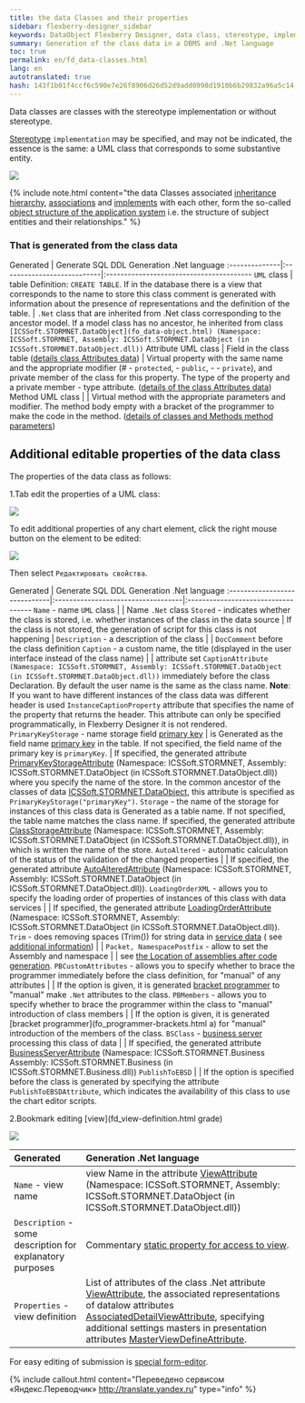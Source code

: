 ```yaml
--- 
title: the data Classes and their properties 
sidebar: flexberry-designer_sidebar 
keywords: DataObject Flexberry Designer, data class, stereotype, implementation, performance 
summary: Generation of the class data in a DBMS and .Net language 
toc: true 
permalink: en/fd_data-classes.html 
lang: en 
autotranslated: true 
hash: 143f1b01f4ccf6c590e7e26f8906d26d52d9add0998d1910b6b29832a96a5c14 
--- 
```


Data classes are classes with the stereotype implementation or without stereotype. 

[Stereotype](fd_key-concepts.html) `implementation` may be specified, and may not be indicated, the essence is the same: a UML class that corresponds to some substantive entity. 

![](/images/pages/products/flexberry-designer/class-diagram/implementation.png) 

{% include note.html content="the data Classes associated [inheritance hierarchy](fd_inheritance.html), [associations](fd_master-association.html) and [implements](fo_detail-associations-properties.html) with each other, form the so-called [object structure of the application system](fd_key-concepts.html) i.e. the structure of subject entities and their relationships." %} 


### That is generated from the class data 

Generated | Generate SQL DDL Generation .Net language 
:--------------|:---------------------------|:---------------------------------------- 
`UML` class | table Definition: `CREATE TABLE`. If in the database there is a view that corresponds to the name to store this class comment is generated with information about the presence of representations and the definition of the table. | `.Net` class that are inherited from .Net class corresponding to the ancestor model. If a model class has no ancestor, he inherited from class `[ICSSoft.STORMNET.DataObject](fo_data-object.html) (Namespace: ICSSoft.STORMNET, Assembly: ICSSoft.STORMNET.DataObject (in ICSSoft.STORMNET.DataObject.dll))` 
Attribute UML class | Field in the class table ([details class Attributes data](fo_attributes-class-data.html)) | Virtual property with the same name and the appropriate modifier (# - `protected`, - `public`, - - `private`), and private member of the class for this property. The type of the property and a private member - type attribute. ([details of the class Attributes data](fo_attributes-class-data.html)) 
Method UML class | | Virtual method with the appropriate parameters and modifier. The method body empty with a bracket of the programmer to make the code in the method. ([details of classes and Methods method parameters](fd_methods-parameters.html)) 


## Additional editable properties of the data class 

The properties of the data class as follows: 

1.Tab edit the properties of a UML class: 

![](/images/pages/products/flexberry-designer/class-diagram/implprop1.png) 

To edit additional properties of any chart element, click the right mouse button on the element to be edited: 

![](/images/pages/products/flexberry-designer/class-diagram/additionalprops.jpg) 

Then select `Редактировать свойства`. 

Generated | Generate SQL DDL Generation .Net language 
:-----------------------------|:-----------------------------------|:----------------------------------- 
`Name` - name `UML` class | | Name `.Net` class 
`Stored` - indicates whether the class is stored, i.e. whether instances of the class in the data source | If the class is not stored, the generation of script for this class is not happening | 
`Description` - a description of the class | | `DocComment` before the class definition 
`Caption` - a custom name, the title (displayed in the user interface instead of the class name) | | attribute set `CaptionAttribute (Namespace: ICSSoft.STORMNET, Assembly: ICSSoft.STORMNET.DataObject (in ICSSoft.STORMNET.DataObject.dll))` immediately before the class Declaration. By default the user name is the same as the class name. __Note__: If you want to have different instances of the class data was different header is used `InstanceCaptionProperty` attribute that specifies the name of the property that returns the header. This attribute can only be specified programmatically, in Flexberry Designer it is not rendered. 
`PrimaryKeyStorage` - name storage field [primary key](fo_primary-keys-objects.html) | is Generated as the field name [primary key](fo_primary-keys-objects.html) in the table. If not specified, the field name of the primary key is `primaryKey`. | If specified, the generated attribute [PrimaryKeyStorageAttribute](fo_storing-data-objects.html) (Namespace: ICSSoft.STORMNET, Assembly: ICSSoft.STORMNET.DataObject (in ICSSoft.STORMNET.DataObject.dll)) where you specify the name of the store. In the common ancestor of the classes of data [ICSSoft.STORMNET.DataObject](fo_data-object.html), this attribute is specified as `PrimaryKeyStorage("primaryKey")`. 
`Storage` - the name of the storage for instances of this class data is Generated as a table name. If not specified, the table name matches the class name. If specified, the generated attribute [ClassStorageAttribute](fo_storing-data-objects.html) (Namespace: ICSSoft.STORMNET, Assembly: ICSSoft.STORMNET.DataObject (in ICSSoft.STORMNET.DataObject.dll)), in which is written the name of the store. 
`AutoAltered` - automatic calculation of the status of the validation of the changed properties | | If specified, the generated attribute [AutoAlteredAttribute](fo_object-status.html) (Namespace: ICSSoft.STORMNET, Assembly: ICSSoft.STORMNET.DataObject (in ICSSoft.STORMNET.DataObject.dll)).
`LoadingOrderXML` - allows you to specify the loading order of properties of instances of this class with data services | | If specified, the generated attribute [LoadingOrderAttribute](fo_order-loading-property.html) (Namespace: ICSSoft.STORMNET, Assembly: ICSSoft.STORMNET.DataObject (in ICSSoft.STORMNET.DataObject.dll)). 
`Trim` - does removing spaces (Trim()) for string data in [service data](fo_data-service.html) ( see [additional information](fo_trimmed-string-storage.html)) | | 
`Packet, NamespacePostfix` - allow to set the Assembly and namespace | | see [the Location of assemblies after code generation](fo_location-assembly.html). 
`PBCustomAttributes` - allows you to specify whether to brace the programmer immediately before the class definition, for "manual" of any attributes | | If the option is given, it is generated [bracket programmer](fo_programmer-brackets.html) to "manual" make `.Net` attributes to the class. 
`PBMembers` - allows you to specify whether to brace the programmer within the class to "manual" introduction of class members | | If the option is given, it is generated [bracket programmer](fo_programmer-brackets.html a) for "manual" introduction of the members of the class. 
`BSClass` - [business server](fd_business-servers.html) processing this class of data | | If specified, the generated attribute [BusinessServerAttribute](fo_user-operations-dataservice.html) (Namespace: ICSSoft.STORMNET.Business Assembly: ICSSoft.STORMNET.Business (in ICSSoft.STORMNET.Business.dll)) 
`PublishToEBSD` | | If the option is specified before the class is generated by specifying the attribute `PublishToEBSDAttribute`, which indicates the availability of this class to use the chart editor scripts. 

2.Bookmark editing [view](fd_view-definition.html grade) 

![](/images/pages/products/flexberry-designer/class-diagram/implprop2.png) 

Generated | Generation .Net language 
:------------------------|:------------------------------- 
`Name` - view name | view Name in the attribute [ViewAttribute](fd_view-definition.html) (Namespace: ICSSoft.STORMNET, Assembly: ICSSoft.STORMNET.DataObject (in ICSSoft.STORMNET.DataObject.dll)) 
`Description` - some description for explanatory purposes | Commentary [static property for access to view](fo_static-view-accessors.html). 
`Properties` - view definition | List of attributes of the class .Net attribute [ViewAttribute](fd_view-definition.html), the associated representations of datalow attributes [AssociatedDetailViewAttribute](fd_view-definition.html), specifying additional settings masters in presentation attributes [MasterViewDefineAttribute](fd_view-definition.html). 

For easy editing of submission is [special form-editor](fd_view-edit-form.html).


{% include callout.html content="Переведено сервисом «Яндекс.Переводчик» <http://translate.yandex.ru>" type="info" %}